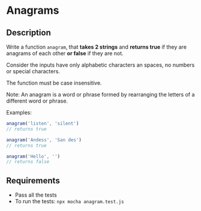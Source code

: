# Anagrams

## Description
Write a function `anagram`, that **takes 2 strings** and **returns true** if they are anagrams of each other **or false** if they are not.

Consider the inputs have only alphabetic characters an spaces, no numbers or special characters.

The function must be case insensitive.

Note: An anagram is a word or phrase formed by rearranging the letters of a different word or phrase.

Examples:
```javascript
anagram('listen', 'silent')
// returns true

anagram('Andess', 'San des')
// returns true

anagram('Hello', '')
// returns false
```

## Requirements
- Pass all the tests
- To run the tests: `npx mocha anagram.test.js`
